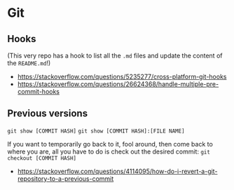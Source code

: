 # Git


## Hooks
(This very repo has a hook to list all the `.md` files and update the content of the `README.md`!)

- <https://stackoverflow.com/questions/5235277/cross-platform-git-hooks>
- <https://stackoverflow.com/questions/26624368/handle-multiple-pre-commit-hooks>


## Previous versions
`git show [COMMIT HASH]`
`git show [COMMIT HASH]:[FILE NAME]`


If you want to temporarily go back to it, fool around, then come back to where you are, all you have to do is check out the desired commit:
`git checkout [COMMIT HASH]`

- <https://stackoverflow.com/questions/4114095/how-do-i-revert-a-git-repository-to-a-previous-commit>